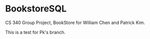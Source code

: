 # BookstoreSQL

CS 340 Group Project, BookStore for William Chen and Patrick Kim.

This is a test for Pk's branch.